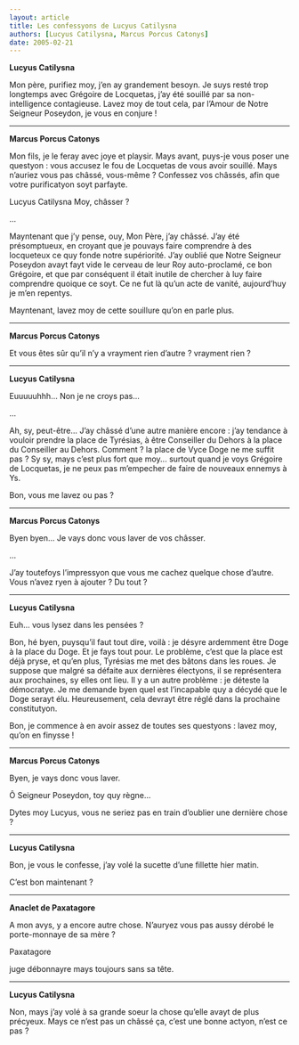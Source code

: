 ```yaml
---
layout: article
title: Les confessyons de Lucyus Catilysna
authors: [Lucyus Catilysna, Marcus Porcus Catonys]
date: 2005-02-21
---
```


**Lucyus Catilysna**

Mon père, purifiez moy, j’en ay grandement besoyn. Je suys resté trop longtemps avec Grégoire de Locquetas, j’ay été souillé par sa non-intelligence contagieuse. Lavez moy de tout cela, par l’Amour de Notre Seigneur Poseydon, je vous en conjure !

---
**Marcus Porcus Catonys**

Mon fils, je le feray avec joye et playsir. Mays avant, puys-je vous poser une questyon : vous accusez le fou de Locquetas de vous avoir souillé. Mays n’auriez vous pas châssé, vous-même ? Confessez vos châssés, afin que votre purificatyon soyt parfayte.

Lucyus Catilysna Moy, châsser ?

...

Mayntenant que j’y pense, ouy, Mon Père, j’ay châssé. J’ay été présomptueux, en croyant que je pouvays faire comprendre à des locqueteux ce quy fonde notre supériorité. J’ay oublié que Notre Seigneur Poseydon avayt fayt vide le cerveau de leur Roy auto-proclamé, ce bon Grégoire, et que par conséquent il était inutile de chercher à luy faire comprendre quoique ce soyt. Ce ne fut là qu’un acte de vanité, aujourd’huy je m’en repentys.

Mayntenant, lavez moy de cette souillure qu’on en parle plus.

---
**Marcus Porcus Catonys**

Et vous êtes sûr qu’il n’y a vrayment rien d’autre ? vrayment rien ?

---
**Lucyus Catilysna**

Euuuuuhhh... Non je ne croys pas...

...

Ah, sy, peut-être... J’ay châssé d’une autre manière encore : j’ay tendance à vouloir prendre la place de Tyrésias, à être Conseiller du Dehors à la place du Conseiller au Dehors. Comment ? la place de Vyce Doge ne me suffit pas ? Sy sy, mays c’est plus fort que moy... surtout quand je voys Grégoire de Locquetas, je ne peux pas m’empecher de faire de nouveaux ennemys à Ys.

Bon, vous me lavez ou pas ?

---
**Marcus Porcus Catonys**

Byen byen... Je vays donc vous laver de vos châsser.

...

J’ay toutefoys l’impressyon que vous me cachez quelque chose d’autre. Vous n’avez ryen à ajouter ? Du tout ?

---
**Lucyus Catilysna**

Euh... vous lysez dans les pensées ?

Bon, hé byen, puysqu’il faut tout dire, voilà : je désyre ardemment être Doge à la place du Doge. Et je fays tout pour. Le problème, c’est que la place est déjà pryse, et qu’en plus, Tyrésias me met des bâtons dans les roues. Je suppose que malgré sa défaite aux dernières électyons, il se représentera aux prochaines, sy elles ont lieu. Il y a un autre problème  : je déteste la démocratye. Je me demande byen quel est l’incapable quy a décydé que le Doge serayt élu. Heureusement, cela devrayt être réglé dans la prochaine constitutyon.

Bon, je commence à en avoir assez de toutes ses questyons : lavez moy, qu’on en finysse !

---
**Marcus Porcus Catonys**

Byen, je vays donc vous laver.

Ô Seigneur Poseydon, toy quy règne...

Dytes moy Lucyus, vous ne seriez pas en train d’oublier une dernière chose ?

---
**Lucyus Catilysna**

Bon, je vous le confesse, j’ay volé la sucette d’une fillette hier matin.

C’est bon maintenant ?

---
**Anaclet de Paxatagore**

A mon avys, y a encore autre chose. N’auryez vous pas aussy dérobé le porte-monnaye de sa mère ?

Paxatagore

juge débonnayre mays toujours sans sa tête.

---
**Lucyus Catilysna**

Non, mays j’ay volé à sa grande soeur la chose qu’elle avayt de plus précyeux. Mays ce n’est pas un châssé ça, c’est une bonne actyon, n’est ce pas ?

